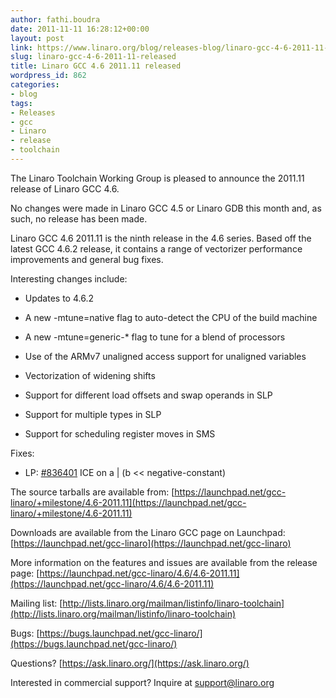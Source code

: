 ```yaml
---
author: fathi.boudra
date: 2011-11-11 16:28:12+00:00
layout: post
link: https://www.linaro.org/blog/releases-blog/linaro-gcc-4-6-2011-11-released/
slug: linaro-gcc-4-6-2011-11-released
title: Linaro GCC 4.6 2011.11 released
wordpress_id: 862
categories:
- blog
tags:
- Releases
- gcc
- Linaro
- release
- toolchain
---
```


The Linaro Toolchain Working Group is pleased to announce the 2011.11 release of Linaro GCC 4.6.

No changes were made in Linaro GCC 4.5 or Linaro GDB this month and, as such, no release has been made.

Linaro GCC 4.6 2011.11 is the ninth release in the 4.6 series.  Based off the latest GCC 4.6.2 release, it contains a range of vectorizer performance improvements and general bug fixes.

Interesting changes include:

  * Updates to 4.6.2


  * A new -mtune=native flag to auto-detect the CPU of the build machine


  * A new -mtune=generic-* flag to tune for a blend of processors


  * Use of the ARMv7 unaligned access support for unaligned variables


  * Vectorization of widening shifts


  * Support for different load offsets and swap operands in SLP


  * Support for multiple types in SLP


  * Support for scheduling register moves in SMS

Fixes:

  * LP: [#836401](http://launchpad.net/bugs/836401) ICE on a | (b << negative-constant)

The source tarballs are available from:
[https://launchpad.net/gcc-linaro/+milestone/4.6-2011.11](https://launchpad.net/gcc-linaro/+milestone/4.6-2011.11)

Downloads are available from the Linaro GCC page on Launchpad:
[https://launchpad.net/gcc-linaro](https://launchpad.net/gcc-linaro)

More information on the features and issues are available from the release page:
[https://launchpad.net/gcc-linaro/4.6/4.6-2011.11](https://launchpad.net/gcc-linaro/4.6/4.6-2011.11)

Mailing list:  [http://lists.linaro.org/mailman/listinfo/linaro-toolchain](http://lists.linaro.org/mailman/listinfo/linaro-toolchain)

Bugs:  [https://bugs.launchpad.net/gcc-linaro/](https://bugs.launchpad.net/gcc-linaro/)

Questions?  [https://ask.linaro.org/](https://ask.linaro.org/)

Interested in commercial support?  Inquire at support@linaro.org
